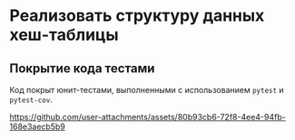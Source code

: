 # Реализовать структуру данных хеш-таблицы

## Покрытие кода тестами

Код покрыт юнит-тестами, выполненными с использованием `pytest` и `pytest-cov`.



https://github.com/user-attachments/assets/80b93cb6-72f8-4ee4-94fb-168e3aecb5b9

